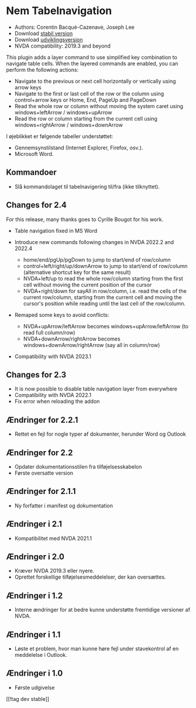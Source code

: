 # Nem Tabelnavigation #

* Authors: Corentin Bacqué-Cazenave, Joseph Lee
* Download [stabil version][1]
* Download [udviklingsversion][2]
* NVDA compatibility: 2019.3 and beyond

This plugin adds a layer command to use simplified key combination to
navigate table cells.  When the layered commands are enabled, you can
perform the following actions:

* Navigate to the previous or next cell horizontally or vertically using
  arrow keys
* Navigate to the first or last cell of the row or the column using
  control+arrow keys or Home, End, PageUp and PageDown
* Read the whole row or column without moving the system caret using
  windows+leftArrow / windows+upArrow
* Read the row or column starting from the current cell using
  windows+rightArrow / windows+downArrow

I øjeblikket er følgende tabeller understøttet:

* Gennemsynstilstand (Internet Explorer, Firefox, osv.).
* Microsoft Word.

## Kommandoer

* Slå kommandolaget til tabelnavigering til/fra (ikke tilknyttet).

## Changes for 2.4

For this release, many thanks goes to Cyrille Bougot for his work.

* Table navigation fixed in MS Word
* Introduce new commands following changes in NVDA 2022.2 and 2022.4

    * home/end/pgUp/pgDown to jump to start/end of row/column
    * control+left/right/up/downArrow to jump to start/end of row/column
      (alternative shortcut key for the same result)
    * NVDA+left/up to read the whole row/column starting from the first cell
      without moving the current position of the cursor
    * NVDA+right/down for sayAll in row/column, i.e. read the cells of the
      current row/column, starting from the current cell and moving the
      cursor's position while reading until the last cell of the row/column.

* Remaped some keys to avoid conflicts:

    * NVDA+upArrow/leftArrow becomes windows+upArrow/leftArrow (to read full
      column/row)
    * NVDA+downArrow/rightArrow becomes windows+downArrow/rightArrow (say
      all in column/row)

* Compatibility with NVDA 2023.1

## Changes for 2.3

* It is now possible to disable table navigation layer from everywhere
* Compatibility with NVDA 2022.1
* Fix error when reloading the addon

## Ændringer for 2.2.1

* Rettet en fejl for nogle typer af dokumenter, herunder Word og Outlook

## Ændringer for 2.2

* Opdater dokumentationsstilen fra tilføjelsesskabelon
* Første oversatte version

## Ændringer for 2.1.1

* Ny forfatter i manifest og dokumentation

## Ændringer i 2.1

* Kompatibilitet med NVDA 2021.1

## Ændringer i 2.0

* Kræver NVDA 2019.3 eller nyere.
* Oprettet forskellige tilføjelsesmeddelelser, der kan oversættes.

## Ændringer i 1.2

* Interne ændringer for at bedre kunne understøtte fremtidige versioner af
  NVDA.

## Ændringer i 1.1

* Løste et problem, hvor man kunne høre fejl under stavekontrol af en
  meddelelse i Outlook.

## Ændringer i 1.0

*   Første udgivelse

[[!tag dev stable]]

[1]: https://www.nvaccess.org/addonStore/legacy?file=etn

[2]: https://www.nvaccess.org/addonStore/legacy?file=etn-dev
